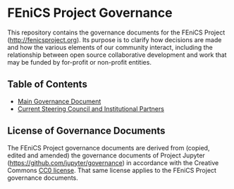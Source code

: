# FEniCS Project Governance

This repository contains the governance documents for the FEniCS
Project (http://fenicsproject.org). Its purpose is to clarify how
decisions are made and how the various elements of our community
interact, including the relationship between open source collaborative
development and work that may be funded by for-profit or non-profit
entities.

## Table of Contents

* [Main Governance Document](governance.md)
* [Current Steering Council and Institutional Partners](people.md)

## License of Governance Documents

The FEniCS Project governance documents are derived from (copied,
edited and amended) the governance documents of Project Jupyter
(https://github.com/jupyter/governance) in accordance with the
Creative Commons [CC0
license](http://creativecommons.org/publicdomain/zero/1.0/). That
same license applies to the FEniCS Project governance documents.
